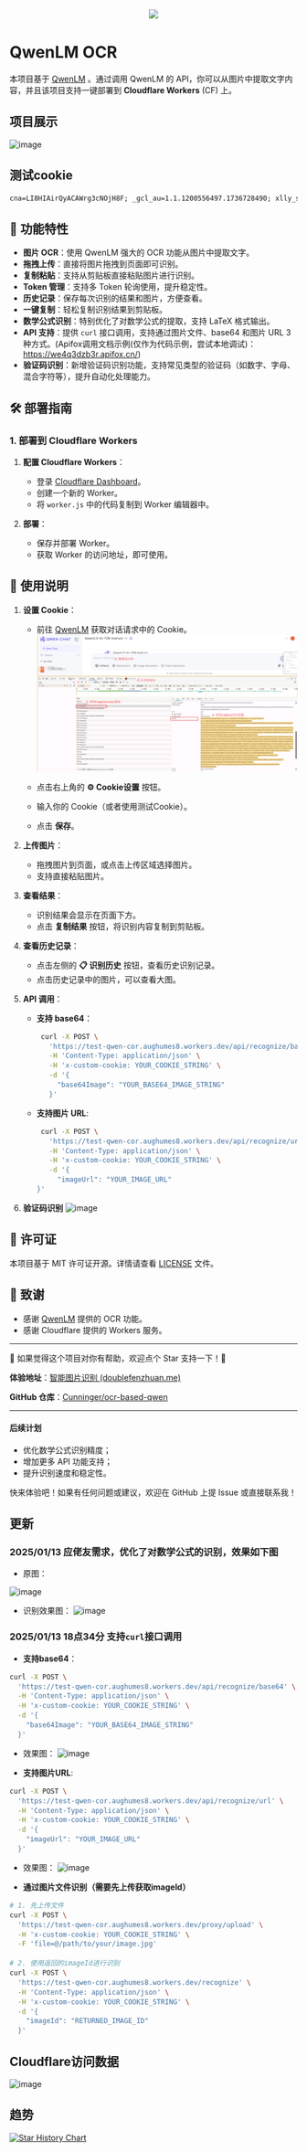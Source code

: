 <div align="center"> <img src="https://github.com/Cunninger/ocr-based-qwen/blob/main/ocr.png?raw=true" width="120"> </div>


#               QwenLM OCR 


本项目基于 [QwenLM](https://chat.qwenlm.ai/) 。通过调用 QwenLM 的 API，你可以从图片中提取文字内容，并且该项目支持一键部署到 **Cloudflare Workers** (CF) 上。

## 项目展示
![image](https://github.com/user-attachments/assets/9e794686-f914-4fb7-9931-1ada7c22bb2d)
## 测试cookie
```txt
cna=LI8HIAirQyACAWrg3cNOjH8F; _gcl_au=1.1.1200556497.1736728490; xlly_s=1; acw_tc=c2b96feb4d2929a1649ea96dc00590956477696933f61783d23e6c95429ecf74; x-ap=ap-southeast-1; token=eyJhbGciOiJIUzI1NiIsInR5cCI6IkpXVCJ9.eyJpZCI6IjUzZTk0Nzg4LWMwM2QtNDY4Mi05OTNhLWE0ZDNjNGUyZDY0OSIsImV4cCI6MTc0MTE0ODM0MX0.-2hF4l1iJf8r5U6UzoXyc-TFqx0i5luWmtJk0kk8T5o; ssxmod_itna=Yq+hqIxjx=AKi7eitD8IDCWBfbxxl4BtGRDeq7tDRDFqApxDHmLWxoDUxxu2hE80DD0ADnG3BUxGN4tDxiNDAg40iDC4mL37ezTxthtQQhgDCTYCu2rpTCGGE7P3rnTE0M25BA6w3KxxGLDY=DCqhxl4eD4R3Dt4DIDAYDDxDWFeGIDGYD7hb=ymbDm44aYxGy3nbDA3TDbhb5xitYDDUAKeG2igbhDDNheFY49GG7yC0OorHDAqh==GbDjqPD/RxLP+bkXtkh/CTA=BapCeaWxBQD7we3xYE4c=IdqZawfiEwDELx0De/iGKGxdYmPlvzYKGlpVGGoWDqjqQlXnlvnnPDDc=Y9=buiDrP3KYtvS85lmHQDxPoGb0rz0THimDgri0i8B0=nxNCDtYDb30eDBeIG4/g8BvDD; ssxmod_itna2=Yq+hqIxjx=AKi7eitD8IDCWBfbxxl4BtGRDeq7tDRDFqApxDHmLWxoDUxxu2hE80DD0ADnG3BDxDfk7K7e5xDLiARWCTe9A4D/9o1+WeqlSGSWe4dTPhBUq4kzjyE41MPvWM=BtDwWHWiQ4B+GVChGZYlDDoA6gCj2VGnQeqqxeBSiqeT69Cg2Q6qrEGqv/DTQR8MRo3m3E7Gd7mf42Re2lYpNic=beSRp3tCDgWT7khOXGqf2lBpre5BtExlRw6cUwWwDxNSFUl/8Un/RGZz8/jLk2t1XZC79Eb7iRTPTMPn5MTHW2fs1DlsH0z9RxCLW1Rdb2QFhd9biugr+2aTW1oeYAbtORQNMW43+m2Gcb=TuFtQGqhiTqrNfdwSOe8WHSWTr7cRaw833Yzw31d4iN+Q9OO7izUj1uSdYrh4dIvx5CwYD45Vji4EbkiaNQQGbt1hDa8Ymmda3r3lThChY8Nm2IscznS+mS43izuLzUYN94syC3tQi03=u3Q6az931moHSOLY3OFPKoMjqMUDbtebxw=rT2rBAv08uRkWHzFtGp2lUSSb3z41pTZcx/8NB3jD+XnIpLFEw8bv4r58wRLLwubFTQ9cPDv+9k36tvoCYXlso4qGA44E3y737YNBDmUct2Iahxq76iTrlGotG1NBBN=Tx4hkA2Zp887gfc4Tp8V1wGCf49XeA=0Xu3uIKqYQADh0ABmqlQ4w=YVlDPjO9KH2xaG3C8ID5DeY41AxMxR2NIGhSD+5q0UQGx0Ue4dAi0DwbY+f7n1Gwz014LQ2DY+42xI2zG5TmhfDtXehC40aWxfDi0xIGNQ3gGkYeu2fAfADwY31mkAooDxD; SERVERID=da7472215188c88fe194f138f1242089|1738557149|1738556339; SERVERCORSID=da7472215188c88fe194f138f1242089|1738557149|1738556339; isg=BBcXHLltPM7zv7hi-FnT0HW6pothXOu-LIccEmlG4eZGmDrabS7mDq_--ziGPsM2; tfstk=gxYniE986HSQfEpYpd7Icypow5otjW_5cLUReaBrbOW6JLnCehbygKjRyBdPr4XN8gtde9BlrQ9m6x3xkBOCPgkxHqIXCrTVlurzY8QNb_blTz_06LRCPaktd3lv5B9qU3M64alG7_fz8aWFTPlGZsXPz9SzQl5VQT7yU9SaQ617YJzUzRlGNOWPzaJP7jQ8r9CV1FkgVOPK4CrD_6jh3BWH9KLadGrBiO4zzFjfxtuAIzzyS6Ot3kbuo0B2c9IACduT-aANZKfDKRkGzCYBoG8ECzvDIn7G1hMuqtxy9ntPjXueswXhmFI0Zk7H4pTlAHVSGC7eCn6fYcM1seLAqtsgQvR9s9SDqpH_z9KD_djvWRUA7I-GSgozbo5IVz1ZwFr7VM51stK4FEPS3FZLvfcg0MIF16r-sfq7VM51sthisoJlY11U2
```
## 🚀 功能特性

- **图片 OCR**：使用 QwenLM 强大的 OCR 功能从图片中提取文字。
- **拖拽上传**：直接将图片拖拽到页面即可识别。
- **复制粘贴**：支持从剪贴板直接粘贴图片进行识别。
- **Token 管理**：支持多 Token 轮询使用，提升稳定性。
- **历史记录**：保存每次识别的结果和图片，方便查看。
- **一键复制**：轻松复制识别结果到剪贴板。
- **数学公式识别**：特别优化了对数学公式的提取，支持 LaTeX 格式输出。
- **API 支持**：提供 `curl` 接口调用，支持通过图片文件、base64 和图片 URL 3种方式。(Apifox调用文档示例(仅作为代码示例，尝试本地调试)：https://we4q3dzb3r.apifox.cn/)
- **验证码识别**：新增验证码识别功能，支持常见类型的验证码（如数字、字母、混合字符等），提升自动化处理能力。
## 🛠️ 部署指南

### 1. 部署到 Cloudflare Workers

1. **配置 Cloudflare Workers**：
   - 登录 [Cloudflare Dashboard](https://dash.cloudflare.com/)。
   - 创建一个新的 Worker。
   - 将 `worker.js` 中的代码复制到 Worker 编辑器中。

2. **部署**：
   - 保存并部署 Worker。
   - 获取 Worker 的访问地址，即可使用。

## 🧩 使用说明

1. **设置 Cookie**：
   - 前往 [QwenLM](https://chat.qwenlm.ai/) 获取对话请求中的 Cookie。
   ![alt text](image.png)

   - 点击右上角的 **⚙️ Cookie设置** 按钮。
   - 输入你的 Cookie（或者使用测试Cookie）。
   - 点击 **保存**。

2. **上传图片**：
   - 拖拽图片到页面，或点击上传区域选择图片。
   - 支持直接粘贴图片。

3. **查看结果**：
   - 识别结果会显示在页面下方。
   - 点击 **复制结果** 按钮，将识别内容复制到剪贴板。

4. **查看历史记录**：
   - 点击左侧的 **📋 识别历史** 按钮，查看历史识别记录。
   - 点击历史记录中的图片，可以查看大图。

5. **API 调用**：
   - **支持 base64**：
     ```bash
      curl -X POST \
        'https://test-qwen-cor.aughumes8.workers.dev/api/recognize/base64' \
        -H 'Content-Type: application/json' \
        -H 'x-custom-cookie: YOUR_COOKIE_STRING' \
        -d '{
          "base64Image": "YOUR_BASE64_IMAGE_STRING"
        }'
     ```
   - **支持图片 URL**:
     ```bash
      curl -X POST \
        'https://test-qwen-cor.aughumes8.workers.dev/api/recognize/url' \
        -H 'Content-Type: application/json' \
        -H 'x-custom-cookie: YOUR_COOKIE_STRING' \
        -d '{
          "imageUrl": "YOUR_IMAGE_URL"
     }'
     ```
6. **验证码识别**
![image](https://github.com/user-attachments/assets/66f24d52-6263-446c-b371-cc2e65c9277c)


## 📜 许可证

本项目基于 MIT 许可证开源。详情请查看 [LICENSE](LICENSE) 文件。

## 🙏 致谢

- 感谢 [QwenLM](https://chat.qwenlm.ai/) 提供的 OCR 功能。
- 感谢 Cloudflare 提供的 Workers 服务。

---

🌟 如果觉得这个项目对你有帮助，欢迎点个 Star 支持一下！🌟

**体验地址**：[智能图片识别 (doublefenzhuan.me)](https://ocr.doublefenzhuan.me/)

**GitHub 仓库**：[Cunninger/ocr-based-qwen](https://github.com/Cunninger/ocr-based-qwen)

---

#### 后续计划
- 优化数学公式识别精度；
- 增加更多 API 功能支持；
- 提升识别速度和稳定性。

快来体验吧！如果有任何问题或建议，欢迎在 GitHub 上提 Issue 或直接联系我！

## 更新
### 2025/01/13 应佬友需求，优化了对数学公式的识别，效果如下图
- 原图：
    
![image](https://github.com/user-attachments/assets/9841509d-be56-4eb9-aafa-4d4ca5555c2e)

- 识别效果图：
![image](https://github.com/user-attachments/assets/2340dc6d-9156-4866-aa53-cdfd1911a651)


### 2025/01/13 18点34分 支持`curl`接口调用
- **支持base64**：
```bash
curl -X POST \
  'https://test-qwen-cor.aughumes8.workers.dev/api/recognize/base64' \
  -H 'Content-Type: application/json' \
  -H 'x-custom-cookie: YOUR_COOKIE_STRING' \
  -d '{
    "base64Image": "YOUR_BASE64_IMAGE_STRING"
  }'
```
- 效果图：
![image](https://github.com/user-attachments/assets/363afb39-444b-4308-a2bd-55831df81b6f)

- **支持图片URL**:
```bash
curl -X POST \
  'https://test-qwen-cor.aughumes8.workers.dev/api/recognize/url' \
  -H 'Content-Type: application/json' \
  -H 'x-custom-cookie: YOUR_COOKIE_STRING' \
  -d '{
    "imageUrl": "YOUR_IMAGE_URL"
  }'
```
- 效果图：
![image](https://github.com/user-attachments/assets/a816085e-8a52-4425-b02c-94ea543bf95b)

- **通过图片文件识别（需要先上传获取imageId）**
```bash
# 1. 先上传文件
curl -X POST \
  'https://test-qwen-cor.aughumes8.workers.dev/proxy/upload' \
  -H 'x-custom-cookie: YOUR_COOKIE_STRING' \
  -F 'file=@/path/to/your/image.jpg'

# 2. 使用返回的imageId进行识别
curl -X POST \
  'https://test-qwen-cor.aughumes8.workers.dev/recognize' \
  -H 'Content-Type: application/json' \
  -H 'x-custom-cookie: YOUR_COOKIE_STRING' \
  -d '{
    "imageId": "RETURNED_IMAGE_ID"
  }'
```
## Cloudflare访问数据
![image](https://github.com/user-attachments/assets/bb456075-6107-47ee-a361-a0edba532c38)

## 趋势
[![Star History Chart](https://api.star-history.com/svg?repos=cunninger/ocr-based-qwen&type=Date)](https://star-history.com/#Cunninger/ocr-based-qwen&Date)
